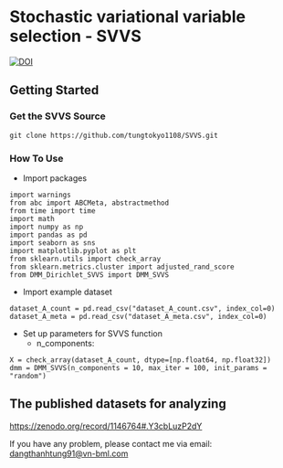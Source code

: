 # Stochastic variational variable selection - SVVS
[![DOI](https://zenodo.org/badge/387373494.svg)](https://zenodo.org/badge/latestdoi/387373494)

## Getting Started 
### Get the SVVS Source

```
git clone https://github.com/tungtokyo1108/SVVS.git 
```

### How To Use 

- Import packages 
```
import warnings
from abc import ABCMeta, abstractmethod
from time import time 
import math
import numpy as np
import pandas as pd
import seaborn as sns
import matplotlib.pyplot as plt
from sklearn.utils import check_array
from sklearn.metrics.cluster import adjusted_rand_score
from DMM_Dirichlet_SVVS import DMM_SVVS
```

- Import example dataset 
```
dataset_A_count = pd.read_csv("dataset_A_count.csv", index_col=0)
dataset_A_meta = pd.read_csv("dataset_A_meta.csv", index_col=0)
```

- Set up parameters for SVVS function
  - n_components:

```
X = check_array(dataset_A_count, dtype=[np.float64, np.float32])
dmm = DMM_SVVS(n_components = 10, max_iter = 100, init_params = "random")
```




## The published datasets for analyzing 
https://zenodo.org/record/1146764#.Y3cbLuzP2dY

If you have any problem, please contact me via email: dangthanhtung91@vn-bml.com  
